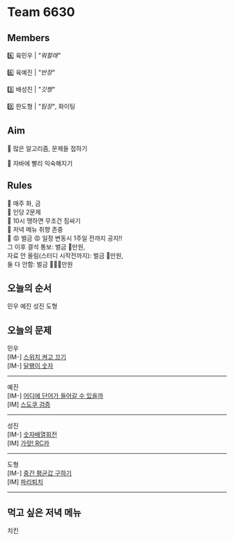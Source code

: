 # Team 6630

## Members
:six:   육민우 | *"뭐할래"*

:six:   육예진 | *"반장"*

:three: 배성진 | *"깃짱"*

:zero:  한도형 | *"팀장"*,  화이팅

## Aim
:dart: 많은 알고리즘, 문제들 접하기

:dart: 자바에 빨리 익숙해지기

## Rules
:pushpin: 매주 화, 금  
:pushpin: 인당 2문제  
:pushpin: 10시 땡하면 무조건 짐싸기  
:pushpin: 저녁 메뉴 취향 존중  
:pushpin: :rage: 벌금 :rage:
일정 변동시 1주일 전까지 공지!!  
그 이후 결석 통보: 벌금 :money_with_wings:만원,   
자료 안 올림(스터디 시작전까지): 벌금 :money_with_wings:만원,  
둘 다 안함: 벌금 :money_with_wings::money_with_wings::money_with_wings:만원  

## 오늘의 순서
민우
예진
성진
도형
## 오늘의 문제
민우  
[IM-] [스위치 켜고 끄기](https://www.google.com/url?q=https://www.acmicpc.net/problem/1244&sa=D&source=editors&ust=1676883876171254&usg=AOvVaw00FmQmDSYlkGmcg9dVXvzf)  
[IM-] [달팽이 숫자](https://www.google.com/url?q=https://swexpertacademy.com/main/code/problem/problemDetail.do?contestProbId%3DAV5PobmqAPoDFAUq%26categoryId%3DAV5PobmqAPoDFAUq%26categoryType%3DCODE%26problemTitle%3D%25EB%258B%25AC%25ED%258C%25BD%25EC%259D%25B4%26orderBy%3DFIRST_REG_DATETIME%26selectCodeLang%3DALL%26select-1%3D%26pageSize%3D10%26pageIndex%3D1&sa=D&source=editors&ust=1676883876180821&usg=AOvVaw2wit6GbvDMkUBMW4grKkfx)

___
예진  
[IM-] [어디에 단어가 들어갈 수 있을까](https://swexpertacademy.com/main/code/problem/problemDetail.do?contestProbId=AV5PuPq6AaQDFAUq)  
[IM] [스도쿠 검증](https://swexpertacademy.com/main/code/problem/problemDetail.do?contestProbId=AV5Psz16AYEDFAUq)
___
성진  
[IM-] [숫자배열회전](https://swexpertacademy.com/main/code/problem/problemDetail.do?contestProbId=AV5Pq-OKAVYDFAUq)  
[IM] [가랏! RC카](https://swexpertacademy.com/main/code/problem/problemDetail.do?contestProbId=AV5PjMgaALgDFAUq)

___
도형  
[IM-] [중간 평균값 구하기](https://swexpertacademy.com/main/code/problem/problemDetail.do?contestProbId=AV5Pw_-KAdcDFAUq)  
[IM] [파리퇴치](https://swexpertacademy.com/main/code/problem/problemDetail.do?contestProbId=AV5PzOCKAigDFAUq)
___

## 먹고 싶은 저녁 메뉴
치킨
